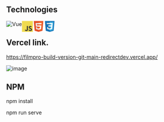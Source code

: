 ## Technologies

<img align="left"  src="https://cdn.jsdelivr.net/gh/devicons/devicon/icons/vuejs/vuejs-original.svg" alt="Vue" height="30px">
<img align="left" src="https://github.com/devicons/devicon/raw/master/icons/javascript/javascript-original.svg" alt="JavaScript" height="30px"> 
<img align="left" src="https://github.com/devicons/devicon/raw/master/icons/html5/html5-original.svg" alt="HTML5" height="30px"> 
<img align="left" src="https://github.com/devicons/devicon/raw/master/icons/css3/css3-original.svg" alt="CSS3" height="30px"/><br/>




## Vercel link.


https://filmpro-build-version-git-main-redirectdev.vercel.app/

![image](https://user-images.githubusercontent.com/124897163/232444006-95e2100c-0cd8-4067-8450-18cac99caab1.png)


## NPM

npm install

npm run serve

